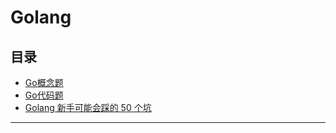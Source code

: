 # Golang

## 目录

- [Go概念题](https://github.com/ChuangLiu727/GetJob/blob/master/Golang/Go概念题.md)
- [Go代码题](https://github.com/ChuangLiu727/GetJob/blob/master/Golang/Go代码题.md)
- [Golang 新手可能会踩的 50 个坑](https://wuyin.io/2018/03/07/50-shades-of-golang-traps-gotchas-mistakes/)

---